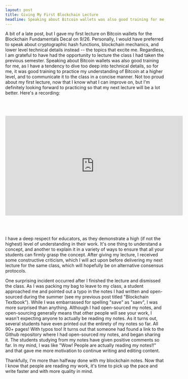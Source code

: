 ```yaml
---
layout: post
title: Giving My First Blockchain Lecture
headline: Speaking about Bitcoin wallets was also good training for me, as I have a tendency to dive too deep into technical details, so for me, it was good training to practice my understanding of Bitcoin at a higher level, and to communicate it to the class in a concise manner.
---
```


A bit of a late post, but I gave my first lecture on Bitcoin wallets for the Blockchain Fundamentals Decal on 9/26. Personally, I would have preferred to speak about cryptographic hash functions, blockchain mechanics, and lower level technical details instead -- the topics that excite me. Regardless, I am grateful to have had the opportunity to lecture the class I had taken the previous semester. Speaking about Bitcoin wallets was also good training for me, as I have a tendency to dive too deep into technical details, so for me, it was good training to practice my understanding of Bitcoin at a higher level, and to communicate it to the class in a concise manner.
Not too proud about my first lecture, now that I know what I can improve on, but I'm definitely looking forward to practicing so that my next
lecture will be a lot better. Here's a recording:

<div style="display: table; margin: 0 auto; padding-top: 50px; padding-bottom: 50px">
    <iframe width="560" height="315" src="https://www.youtube.com/embed/gUdjBqbi1bg" frameborder="0" allowfullscreen></iframe>
</div>

I have a deep respect for educators, as they demonstrate a high (if not the highest) level of understanding in their work. It's one thing to understand a concept, and another to explain it in a variety of ways to ensure that all your students can firmly grasp the concept. After giving my lecture, I received some constructive criticism, which I will act upon before delivering my next lecture for the same class, which will hopefully be on alternative consensus protocols.  

One surprising incident occurred after I finished the lecture and dismissed the class. As I was packing my bag to leave to my class, a student approached me and pointed out a typo in the notes I had written and open-sourced during the summer (see my previous post titled "Blockchain Textbook"). While I was embarrassed for spelling "save" as "saev", I was more surprised than anything. Although I had open-sourced my notes, and open-sourcing generally means that other people will see your work, I wasn't expecting anyone to actually be reading my notes.
As it turns out, several students have even printed out the entirety of my notes so far. All 90+ pages! With typos too! It turns out that someone had found a link to the Github repository where I had open-sourced my notes, and began sharing it. The students studying from my notes have given positive comments so far. In my mind, I was like "Wow! People are actually reading my notes!!" and that gave me more motivation to continue writing and editing content.

Thankfully, I'm more than halfway done with my blockchain notes. Now that I know that people are reading my work,
it's time to pick up the pace and write faster and with more quality in mind.
